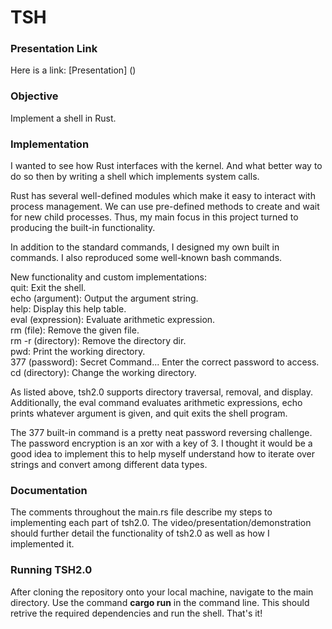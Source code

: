 # TSH
### Presentation Link
Here is a link: [Presentation] ()
### Objective
Implement a shell in Rust.
### Implementation
I wanted to see how Rust interfaces with the kernel. And what better way to do so then by writing a shell which implements system calls.

Rust has several well-defined modules which make it easy to interact with process management. We can use pre-defined methods to create and wait for new child processes. Thus, my main focus in this project turned to producing the built-in functionality. 

In addition to the standard commands, I designed my own built in commands. I also reproduced some well-known bash commands.

New functionality and custom implementations:  
quit: Exit the shell.  
echo (argument): Output the argument string.  
help: Display this help table.   
eval (expression): Evaluate arithmetic expression.  
rm (file): Remove the given file.  
rm -r (directory): Remove the directory dir.  
pwd: Print the working directory.  
377 (password): Secret Command... Enter the correct password to access.   
cd (directory): Change the working directory.  

As listed above, tsh2.0 supports directory traversal, removal, and display. Additionally, the eval command evaluates arithmetic expressions, echo prints whatever argument is given, and quit exits the shell program.

The 377 built-in command is a pretty neat password reversing challenge. The password encryption is an xor with a key of 3. I thought it would be a good idea to implement this to help myself understand how to iterate over strings and convert among different data types.

### Documentation
The comments throughout the main.rs file describe my steps to implementing each part of tsh2.0. The video/presentation/demonstration should further detail the functionality of tsh2.0 as well as how I implemented it.

### Running TSH2.0
After cloning the repository onto your local machine, navigate to the main directory. Use the command **cargo run** in the command line. This should retrive the required dependencies and run the shell. That's it!
